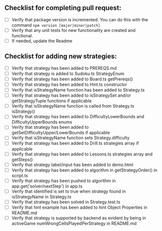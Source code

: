 ## Checklist for completing pull request:
- [ ] Verify that package version is incremented. You can do this with the command ```npm version [major|minor|patch]```
- [ ] Verify that any unit tests for new functionality are created and functional.
- [ ] If needed, update the Readme

## Checklist for adding new strategies:
- [ ] Verify that strategy has been added to PREREQS.md
- [ ] Verify that strategy is added to Sudoku.ts StrategyEnum
- [ ] Verify that strategy has been added to Board.ts getPrereqs()
- [ ] Verify that strategy has been added to Hint.ts constructor
- [ ] Verify that isStrategyName function has been added to Strategy.ts
- [ ] Verify that strategy has been added to isStrategySet and/or getStrategyTuple functions if applicable
- [ ] Verify that isStrategyName function is called from Strategy.ts isStrategy()
- [ ] Verify that strategy has been added to DifficultyLowerBounds and DifficultyUpperBounds enums
- [ ] Verify that strategy has been added to getSetDifficultyUpper/LowerBounds if applicable
- [ ] Verify that isStrategyName function sets Strategy.difficulty
- [ ] Verify that strategy has been added to Drill.ts strategies array if applicable
- [ ] Verify that strategy has been added to Lessons.ts strategies array and getSteps()
- [ ] Verify that strategy label/input has been added to demo.html
- [ ] Verify that strategy has been added to algorithm in getStrategyOrder() in script.ts
- [ ] Verify that strategy has been pushed to algorithm in app.get('solver/nextStep') in app.ts
- [ ] Verify that identified is set to true when strategy found in isStrategyName in Strategy.ts
- [ ] Verify that strategy has been solved in Strategy.test.ts
- [ ] Verify that hint example has been added to hint Object Properties in README.md
- [ ] Verify that strategy is supported by backend as evident by being in activeGame numWrongCellsPlayedPerStrategy in README.md